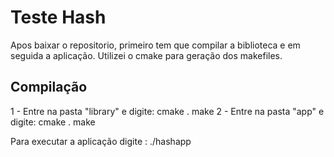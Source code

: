 # Teste Hash

Apos baixar o repositorio, primeiro tem que compilar a biblioteca e em seguida a aplicação.
Utilizei o cmake para geração dos makefiles.

Compilação
----------
1 - Entre na pasta "library" e digite:
cmake .
make
2 - Entre na pasta "app" e digite:
cmake .
make

Para executar a aplicação digite :
./hashapp
